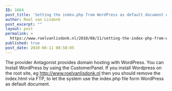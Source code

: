 ```yaml
---
ID: 1664
post_title: 'Setting the index.php from WordPress as default document on you&rsquo;re root site (provider Antagonist)'
author: Roel van Lisdonk
post_excerpt: ""
layout: post
permalink: >
  https://www.roelvanlisdonk.nl/2010/08/11/setting-the-index-php-from-wordpress-as-default-document-on-youre-root-site-provider-antagonist-2/
published: true
post_date: 2010-08-11 08:58:05
---
```

<p align="left">The provider Antagonist provides domain hosting with WordPress. You can Install WordPress by using the CustomerPanel. If you install Wordpress on the root site, eg <a href="http://www.roelvanlisdonk.nl">http://www.roelvanlisdonk.nl</a> then you should remove the index.html via FTP, to let the system use the index.php file form WordPress as default document. </p>